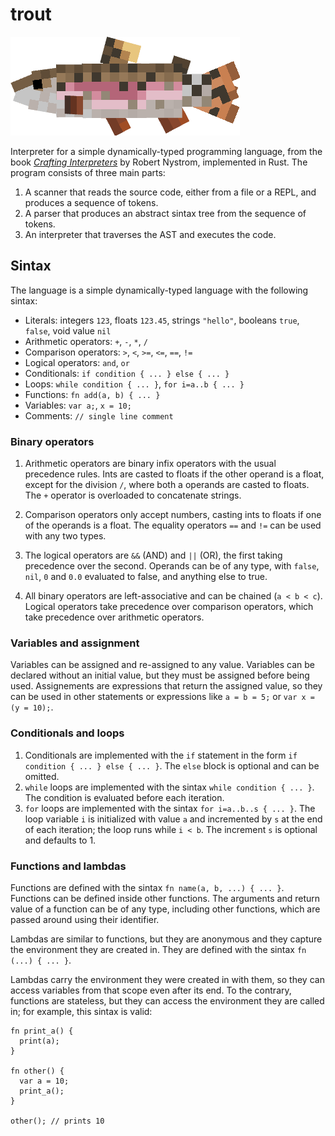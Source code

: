 # trout

![minecraft trout](img/trout.webp)

Interpreter for a simple dynamically-typed programming
language, from the book [*Crafting
Interpreters*](https://craftinginterpreters.com/) by Robert
Nystrom, implemented in Rust. The program consists of three main parts:

1. A scanner that reads the source code, either from a file or a REPL, and produces a sequence of tokens.
2. A parser that produces an abstract sintax tree from the sequence of tokens.
3. An interpreter that traverses the AST and executes the code.

## Sintax

The language is a simple dynamically-typed language with the following sintax:

- Literals: integers `123`, floats `123.45`, strings `"hello"`, booleans `true`, `false`, void value `nil`
- Arithmetic operators: `+`, `-`, `*`, `/`
- Comparison operators: `>`, `<`, `>=`, `<=`, `==`, `!=`
- Logical operators: `and`, `or`
- Conditionals: `if condition { ... } else { ... }`
- Loops: `while condition { ... }`, `for i=a..b { ... }`
- Functions: `fn add(a, b) { ... }`
- Variables: `var a;`, `x = 10;`
- Comments: `// single line comment`

### Binary operators
1. Arithmetic operators are binary infix operators with the usual precedence rules. Ints are casted to floats if the other operand is a float, except for the division `/`, where both a operands are casted to floats. The `+` operator is overloaded to concatenate strings.

2. Comparison operators only accept numbers, casting ints to floats if one of the operands is a float. The equality operators `==` and `!=` can be used with any two types.

3. The logical operators are `&&` (AND) and `||` (OR), the first taking precedence over the second. Operands can be of any type, with `false`, `nil`, `0` and `0.0` evaluated to false, and anything else to true.
   
4. All binary operators are left-associative and can be chained (`a < b < c`). Logical operators take precedence over comparison operators, which take precedence over arithmetic operators.

### Variables and assignment
Variables can be assigned and re-assigned to any value. Variables can be declared without an initial value, but they must be assigned before being used. Assignements are expressions that return the assigned value, so they can be used in other statements or expressions like `a = b = 5;` or `var x = (y = 10);`.

### Conditionals and loops

1. Conditionals are implemented with the `if` statement in the form `if condition { ... } else { ... }`. The `else` block is optional and can be omitted.
2. `while` loops are implemented with the sintax `while condition { ... }`. The condition is evaluated before each iteration.
3. `for` loops are implemented with the sintax `for i=a..b..s { ... }`. The loop variable `i` is initialized with value `a` and incremented by `s` at the end of each iteration; the loop runs while `i < b`. The increment `s` is optional and defaults to 1.

### Functions and lambdas

Functions are defined with the sintax `fn name(a, b, ...) { ... }`.  Functions can be defined inside other functions. The arguments and return value of a function can be of any type, including other functions, which are passed around using their identifier.

Lambdas are similar to functions, but they are anonymous and they capture the environment they are created in. They are defined with the sintax `fn (...) { ... }`.

Lambdas carry the environment they were created in with them, so they can access variables from that scope even after its end. To the contrary, functions are stateless, but they can access the environment they are called in; for example, this sintax is valid:

```trout
fn print_a() {
  print(a);
}

fn other() {
  var a = 10;
  print_a();
}

other(); // prints 10
```